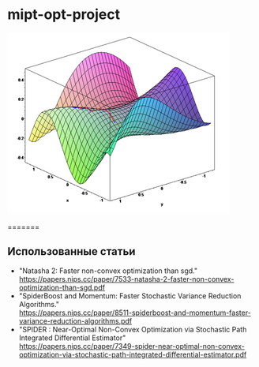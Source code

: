 # mipt-opt-project

![GitHub Logo](/images/Gradient_ascent.png)

=======

## Использованные статьи

* "Natasha 2: Faster non-convex optimization than sgd." <br>
https://papers.nips.cc/paper/7533-natasha-2-faster-non-convex-optimization-than-sgd.pdf
* "SpiderBoost and Momentum: Faster Stochastic Variance Reduction Algorithms." <br>
https://papers.nips.cc/paper/8511-spiderboost-and-momentum-faster-variance-reduction-algorithms.pdf
* "SPIDER : Near-Optimal Non-Convex Optimization via Stochastic Path Integrated Differential Estimator" <br>
https://papers.nips.cc/paper/7349-spider-near-optimal-non-convex-optimization-via-stochastic-path-integrated-differential-estimator.pdf
